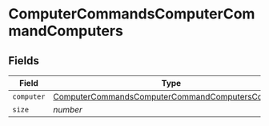 # ComputerCommandsComputerCommandComputers


## Fields

| Field                                                                                                                       | Type                                                                                                                        | Required                                                                                                                    | Description                                                                                                                 | Example                                                                                                                     |
| --------------------------------------------------------------------------------------------------------------------------- | --------------------------------------------------------------------------------------------------------------------------- | --------------------------------------------------------------------------------------------------------------------------- | --------------------------------------------------------------------------------------------------------------------------- | --------------------------------------------------------------------------------------------------------------------------- |
| `computer`                                                                                                                  | [ComputerCommandsComputerCommandComputersComputer](../../models/shared/computercommandscomputercommandcomputerscomputer.md) | :heavy_minus_sign:                                                                                                          | N/A                                                                                                                         |                                                                                                                             |
| `size`                                                                                                                      | *number*                                                                                                                    | :heavy_minus_sign:                                                                                                          | N/A                                                                                                                         | 1                                                                                                                           |